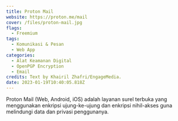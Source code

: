 ```yaml
---
title: Proton Mail
website: https://proton.me/mail
cover: /files/proton-mail.jpg
flags:
  - Freemium
tags:
  - Komunikasi & Pesan
  - Web App
categories:
  - Alat Keamanan Digital
  - OpenPGP Encryption
  - Email
credits: Text by Khairil Zhafri/EngageMedia.
date: 2023-01-19T10:40:05.818Z
---
```

Proton Mail (Web, Android, iOS) adalah layanan surel terbuka yang menggunakan enkripsi ujung-ke-ujung dan enkripsi nihil-akses guna melindungi data dan privasi penggunanya.